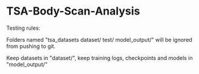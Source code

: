 # TSA-Body-Scan-Analysis

Testing rules:

Folders named "tsa_datasets dataset/ test/ model_output/" will be ignored from pushing to git.

Keep datasets in "dataset/", keep training logs, checkpoints and models in "model_output/"